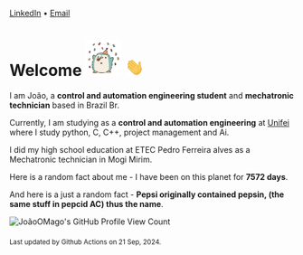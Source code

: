 [LinkedIn](https://www.linkedin.com/in/joão-pedro-gozzoli-b95641301/) &bull;
[Email](joaopedrogozzoli@gmail.com)

# Welcome <img src="happy.gif" height="64px" /> <img src="wave.gif" height="32px" />

I am João, a  **control and automation engineering student** and **mechatronic technician** based in Brazil Br.

Currently, I am studying as a **control and automation engineering** at [Unifei](https://unifei.edu.br) where I study python, C, C++, project management and Ai.

I did my high school education at ETEC Pedro Ferreira alves as a Mechatronic technician in Mogi Mirim.

Here is a random fact about me - I have been on this planet for **7572 days**.

And here is a just a random fact -  **Pepsi originally contained pepsin, (the same stuff in pepcid AC) thus the name**.

![JoãoOMago's GitHub Profile View Count](https://komarev.com/ghpvc/?username=JoaoOMago)

<sub>Last updated by Github Actions on 21 Sep, 2024.</sub>
